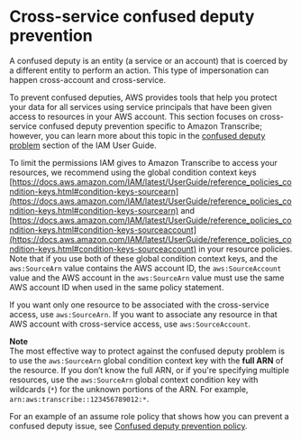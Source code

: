# Cross\-service confused deputy prevention<a name="security-iam-confused-deputy"></a>

A confused deputy is an entity \(a service or an account\) that is coerced by a different entity to perform an action\. This type of impersonation can happen cross\-account and cross\-service\.

To prevent confused deputies, AWS provides tools that help you protect your data for all services using service principals that have been given access to resources in your AWS account\. This section focuses on cross\-service confused deputy prevention specific to Amazon Transcribe; however, you can learn more about this topic in the [ confused deputy problem](https://docs.aws.amazon.com/IAM/latest/UserGuide/confused-deputy.html) section of the IAM User Guide\.

To limit the permissions IAM gives to Amazon Transcribe to access your resources, we recommend using the global condition context keys [https://docs.aws.amazon.com/IAM/latest/UserGuide/reference_policies_condition-keys.html#condition-keys-sourcearn](https://docs.aws.amazon.com/IAM/latest/UserGuide/reference_policies_condition-keys.html#condition-keys-sourcearn) and [https://docs.aws.amazon.com/IAM/latest/UserGuide/reference_policies_condition-keys.html#condition-keys-sourceaccount](https://docs.aws.amazon.com/IAM/latest/UserGuide/reference_policies_condition-keys.html#condition-keys-sourceaccount) in your resource policies\. Note that if you use both of these global condition context keys, and the `aws:SourceArn` value contains the AWS account ID, the `aws:SourceAccount` value and the AWS account in the `aws:SourceArn` value must use the same AWS account ID when used in the same policy statement\.

If you want only one resource to be associated with the cross\-service access, use `aws:SourceArn`\. If you want to associate any resource in that AWS account with cross\-service access, use `aws:SourceAccount`\.

**Note**  
The most effective way to protect against the confused deputy problem is to use the `aws:SourceArn` global condition context key with the **full ARN** of the resource\. If you don’t know the full ARN, or if you're specifying multiple resources, use the `aws:SourceArn` global context condition key with wildcards \(`*`\) for the unknown portions of the ARN\. For example, `arn:aws:transcribe::123456789012:*`\.

For an example of an assume role policy that shows how you can prevent a confused deputy issue, see [Confused deputy prevention policy](security_iam_id-based-policy-examples.md#confused-deputy-policy)\.